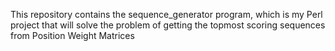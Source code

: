 This repository contains the sequence_generator program, which is my Perl project that will solve the problem of getting the topmost scoring sequences from Position Weight Matrices
